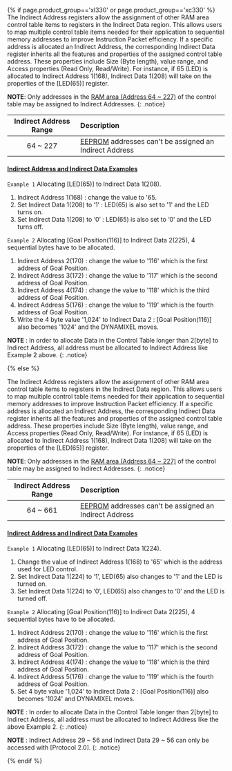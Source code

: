 {% if page.product_group=='xl330' or page.product_group=='xc330' %}
The Indirect Address registers allow the assignment of other RAM area control table items to registers in the Indirect Data region. This allows users to map multiple control table items needed for their application to sequential memory addresses to improve Instruction Packet efficiency.
If a specific address is allocated an Indirect Address, the corresponding Indirect Data register inherits all the features and properties of the assigned control table address. These properties include Size (Byte length), value range, and Access properties (Read Only, Read/Write). For instance, if 65 (LED) is allocated to Indirect Address 1(168), Indirect Data 1(208) will take on the properties of the [LED(65)] register. 

**NOTE**: Only addresses in the [RAM area (Address 64 ~ 227)](#control-table-of-ram-area) of the control table may be assigned to Indirect Addresses.
{: .notice}

| Indirect Address Range | Description                                                                           |
|:-----------------------:|:--------------------------------------------------------------------------------------|
| 64 ~ 227               | [EEPROM](#control-table-of-eeprom-area) addresses can't be assigned an Indirect Address |

#### [Indirect Address and Indirect Data Examples](#indirect-address-and-indirect-data-examples)

`Example 1` Allocating [LED(65)] to Indirect Data 1(208).
1. Indirect Address 1(168) : change the value to '65.
2. Set Indirect Data 1(208) to ‘1’ : LED(65) is also set to '1' and the LED turns on.
3. Set Indirect Data 1(208) to ‘0’ : LED(65) is also set to ‘0’ and the LED turns off.

`Example 2` Allocating [Goal Position(116)] to Indirect Data 2(225), 4 sequential bytes have to be allocated.
1. Indirect Address 2(170) : change the value to '116' which is the first address of Goal Position.
2. Indirect Address 3(172) : change the value to '117' which is the second address of Goal Position.
3. Indirect Address 4(174) : change the value to '118' which is the third address of Goal Position.
4. Indirect Address 5(176) : change the value to '119' which is the fourth address of Goal Position.
5. Write the 4 byte value '1,024' to Indirect Data 2 : [Goal Position(116)] also becomes '1024' and the DYNAMIXEL moves.

**NOTE** : In order to allocate Data in the Control Table longer than 2[byte] to Indirect Address, all address must be allocated to Indirect Address like Example 2 above.
{: .notice}

{% else %}

The Indirect Address registers allow the assignment of other RAM area control table items to registers in the Indirect Data region. This allows users to map multiple control table items needed for their application to sequential memory addresses to improve Instruction Packet efficiency.
If a specific address is allocated an Indirect Address, the corresponding Indirect Data register inherits all the features and properties of the assigned control table address. These properties include Size (Byte length), value range, and Access properties (Read Only, Read/Write). For instance, if 65 (LED) is allocated to Indirect Address 1(168), Indirect Data 1(208) will take on the properties of the [LED(65)] register. 

**NOTE**: Only addresses in the [RAM area (Address 64 ~ 227)](#control-table-of-ram-area) of the control table may be assigned to Indirect Addresses.
{: .notice}

| Indirect Address Range | Description                                                                           |
|:-----------------------:|:--------------------------------------------------------------------------------------|
| 64 ~ 661               | [EEPROM](#control-table-of-eeprom-area) addresses can't be assigned an Indirect Address |

#### [Indirect Address and Indirect Data Examples](#indirect-address-and-indirect-data-examples)

`Example 1` Allocating [LED(65)] to Indirect Data 1(224).
1. Change the value of Indirect Address 1(168) to '65' which is the address used for LED control.
2. Set Indirect Data 1(224) to ‘1’, LED(65) also changes to '1' and the LED is turned on.
3. Set Indirect Data 1(224) to ‘0’, LED(65) also changes to ‘0’ and the LED is turned off.

`Example 2` Allocating [Goal Position(116)] to Indirect Data 2(225), 4 sequential bytes have to be allocated.
1. Indirect Address 2(170) : change the value to '116' which is the first address of Goal Position.
2. Indirect Address 3(172) : change the value to '117' which is the second address of Goal Position.
3. Indirect Address 4(174) : change the value to '118' which is the third address of Goal Position.
4. Indirect Address 5(176) : change the value to '119' which is the fourth address of Goal Position.
5. Set 4 byte value '1,024' to Indirect Data 2 : [Goal Position(116)] also becomes '1024' and DYNAMIXEL moves.


**NOTE** : In order to allocate Data in the Control Table longer than 2[byte] to Indirect Address, all address must be allocated to Indirect Address like the above Example 2.
{: .notice}

**NOTE** : Indirect Address 29 ~ 56 and Indirect Data 29 ~ 56 can only be accessed with [Protocol 2.0].
{: .notice}

{% endif %}
